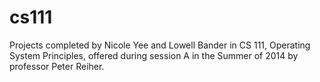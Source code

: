 cs111
=====

Projects completed by Nicole Yee and Lowell Bander in CS 111, Operating System Principles, offered during session A in the Summer of 2014 by professor Peter Reiher.
